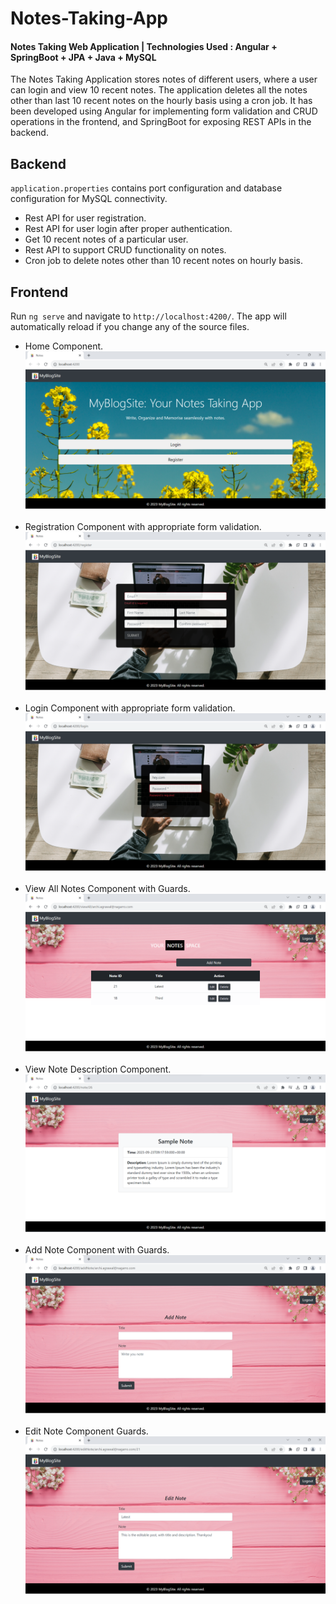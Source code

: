 # Notes-Taking-App
#### Notes Taking Web Application | Technologies Used : Angular + SpringBoot + JPA + Java + MySQL 

The Notes Taking Application stores notes of different users, where a user can login and view 10 recent notes. The application deletes all the notes other than last 10 recent notes on the hourly basis using a cron job. It has been developed using Angular for implementing form validation and CRUD operations in the frontend, and SpringBoot for exposing REST APIs in the backend.

## Backend
`application.properties` contains port configuration and database configuration for MySQL connectivity.
<ul>
  <li>Rest API for user registration.</li>
  <li>Rest API for user login  after proper authentication.</li>
  <li>Get 10 recent notes of a particular user.</li>
  <li>Rest API to support CRUD functionality on notes.</li>
  <li>Cron job to delete notes other than 10 recent notes on hourly basis.</li>
</ul>

## Frontend
Run `ng serve` and navigate to `http://localhost:4200/`. The app will automatically reload if you change any of the source files.
<ul>
<li>Home Component.
    <img src="./Frontend-Application/src/assets/Screenshot 2023-09-22 162350.png">
</li><br>
<li>Registration Component with appropriate form validation.
    <img src="./Frontend-Application/src/assets/Screenshot 2023-09-22 162452.png">
</li><br>
<li>Login Component with appropriate form validation.  
    <img src="./Frontend-Application/src/assets/Screenshot 2023-09-22 162436.png">
</li><br>
<li>View All Notes Component with Guards.
    <img src="./Frontend-Application/src/assets/Screenshot 2023-09-22 163943.png">
</li><br>
<li>View Note Description Component.  
    <img src="./Frontend-Application/src/assets/Screenshot 2023-09-23 150235.png">
</li><br>
<li>Add Note Component with Guards. 
    <img src="./Frontend-Application/src/assets/Screenshot 2023-09-22 163959.png">
</li><br>
<li>Edit Note Component Guards.
    <img src="./Frontend-Application/src/assets/Screenshot 2023-09-22 164042.png">
</li><br>
</ul>
